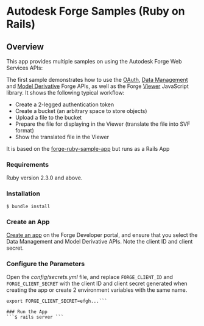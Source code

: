 # Autodesk Forge Samples (Ruby on Rails)

## Overview
This app provides multiple samples on using the Autodesk Forge Web Services APIs:

The first sample demonstrates how to use the [OAuth](https://developer.autodesk.com/en/docs/oauth/v2/overview/), [Data Management](https://developer.autodesk.com/en/docs/data/v2/overview/) and [Model Derivative](https://developer.autodesk.com/en/docs/model-derivative/v2/overview/) Forge APIs, as well as the Forge [Viewer](https://developer.autodesk.com/en/docs/viewer/v2/overview/) JavaScript library. It shows the following typical workflow:

* Create a 2-legged authentication token
* Create a bucket (an arbitrary space to store objects)
* Upload a file to the bucket
* Prepare the file for displaying in the Viewer (translate the file into SVF format)
* Show the translated file in the Viewer

It is based on the [forge-ruby-sample-app](https://github.com/Autodesk-Forge/forge-ruby-sample-app) but runs as a Rails App

### Requirements
Ruby version 2.3.0 and above.

### Installation
```$ bundle install ```

### Create an App

[Create an app](https://developer.autodesk.com/en/docs/oauth/v2/tutorials/create-app/) on the Forge Developer portal, and ensure that you select the Data Management and Model Derivative APIs. Note the client ID and client secret.

### Configure the Parameters

Open the *config/secrets.yml* file, and replace `FORGE_CLIENT_ID` and `FORGE_CLIENT_SECRET` with the client ID and client secret generated when creating the app or create 2 environment variables with the same name.

```export FORGE_CLIENT_ID=abcd...
export FORGE_CLIENT_SECRET=efgh...```

### Run the App
```$ rails server ```
